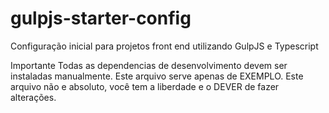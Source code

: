 # gulpjs-starter-config
Configuração inicial para projetos front end utilizando GulpJS e Typescript

Importante 
  Todas as dependencias de desenvolvimento devem ser instaladas manualmente.
  Este arquivo serve apenas de EXEMPLO.
  Este arquivo não e absoluto, você tem a liberdade e o DEVER de fazer alterações.
  
 
